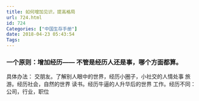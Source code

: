 ```yaml
---
title: 如何增加见识，提高格局
url: 724.html
id: 724
Categories: ["中国生存手册"]
date: 2018-04-23 05:43:54
Tags:
---
```


### 一个原则：增加经历—— 不管是经历人还是事，哪个方面都算。

具体办法： 交朋友。了解别人眼中的世界，经历小圈子，小社交的人情处事 旅游。经历社会，自然的世界 读书。经历牛逼的人升华后的世界 工作。经历不同：公司，行业，职位